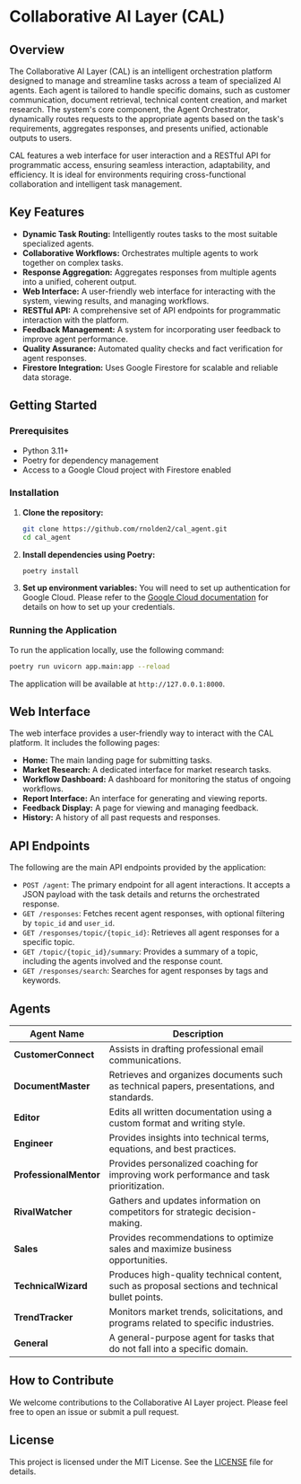 # Collaborative AI Layer (CAL)

## Overview
The Collaborative AI Layer (CAL) is an intelligent orchestration platform designed to manage and streamline tasks across a team of specialized AI agents. Each agent is tailored to handle specific domains, such as customer communication, document retrieval, technical content creation, and market research. The system's core component, the Agent Orchestrator, dynamically routes requests to the appropriate agents based on the task's requirements, aggregates responses, and presents unified, actionable outputs to users.

CAL features a web interface for user interaction and a RESTful API for programmatic access, ensuring seamless interaction, adaptability, and efficiency. It is ideal for environments requiring cross-functional collaboration and intelligent task management.

## Key Features
- **Dynamic Task Routing:** Intelligently routes tasks to the most suitable specialized agents.
- **Collaborative Workflows:** Orchestrates multiple agents to work together on complex tasks.
- **Response Aggregation:** Aggregates responses from multiple agents into a unified, coherent output.
- **Web Interface:** A user-friendly web interface for interacting with the system, viewing results, and managing workflows.
- **RESTful API:** A comprehensive set of API endpoints for programmatic interaction with the platform.
- **Feedback Management:** A system for incorporating user feedback to improve agent performance.
- **Quality Assurance:** Automated quality checks and fact verification for agent responses.
- **Firestore Integration:** Uses Google Firestore for scalable and reliable data storage.

## Getting Started

### Prerequisites
- Python 3.11+
- Poetry for dependency management
- Access to a Google Cloud project with Firestore enabled

### Installation
1.  **Clone the repository:**
    ```bash
    git clone https://github.com/rnolden2/cal_agent.git
    cd cal_agent
    ```

2.  **Install dependencies using Poetry:**
    ```bash
    poetry install
    ```

3.  **Set up environment variables:**
    You will need to set up authentication for Google Cloud. Please refer to the [Google Cloud documentation](https://cloud.google.com/docs/authentication/getting-started) for details on how to set up your credentials.

### Running the Application
To run the application locally, use the following command:
```bash
poetry run uvicorn app.main:app --reload
```
The application will be available at `http://127.0.0.1:8000`.

## Web Interface
The web interface provides a user-friendly way to interact with the CAL platform. It includes the following pages:
-   **Home:** The main landing page for submitting tasks.
-   **Market Research:** A dedicated interface for market research tasks.
-   **Workflow Dashboard:** A dashboard for monitoring the status of ongoing workflows.
-   **Report Interface:** An interface for generating and viewing reports.
-   **Feedback Display:** A page for viewing and managing feedback.
-   **History:** A history of all past requests and responses.

## API Endpoints
The following are the main API endpoints provided by the application:

-   `POST /agent`: The primary endpoint for all agent interactions. It accepts a JSON payload with the task details and returns the orchestrated response.
-   `GET /responses`: Fetches recent agent responses, with optional filtering by `topic_id` and `user_id`.
-   `GET /responses/topic/{topic_id}`: Retrieves all agent responses for a specific topic.
-   `GET /topic/{topic_id}/summary`: Provides a summary of a topic, including the agents involved and the response count.
-   `GET /responses/search`: Searches for agent responses by tags and keywords.

## Agents

| **Agent Name**         | **Description**                                                                                   |
|-------------------------|---------------------------------------------------------------------------------------------------|
| **CustomerConnect**     | Assists in drafting professional email communications.                                           |
| **DocumentMaster**      | Retrieves and organizes documents such as technical papers, presentations, and standards.         |
| **Editor**              | Edits all written documentation using a custom format and writing style.                          |
| **Engineer**            | Provides insights into technical terms, equations, and best practices.                            |
| **ProfessionalMentor**  | Provides personalized coaching for improving work performance and task prioritization.            |
| **RivalWatcher**        | Gathers and updates information on competitors for strategic decision-making.                     |
| **Sales**               | Provides recommendations to optimize sales and maximize business opportunities.                     |
| **TechnicalWizard**     | Produces high-quality technical content, such as proposal sections and technical bullet points.   |
| **TrendTracker**        | Monitors market trends, solicitations, and programs related to specific industries.               |
| **General**             | A general-purpose agent for tasks that do not fall into a specific domain.                        |

## How to Contribute
We welcome contributions to the Collaborative AI Layer project. Please feel free to open an issue or submit a pull request.

## License
This project is licensed under the MIT License. See the [LICENSE](LICENSE) file for details.
